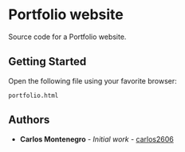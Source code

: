# Portfolio website

Source code for a Portfolio website.

## Getting Started

Open the following file using your favorite browser:

```
portfolio.html
```

## Authors

* **Carlos Montenegro** - *Initial work* - [carlos2606](https://github.com/carlos2606)
